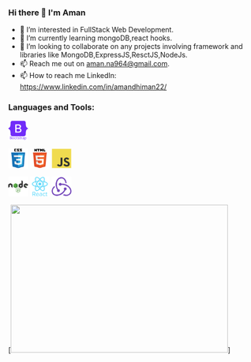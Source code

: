 ### Hi there 👋 I'm Aman

<!--
**aman22o8/aman22o8** is a ✨ _special_ ✨ repository because its `README.md` (this file) appears on your GitHub profile.

Here are some ideas to get you started:

- 🔭 I’m currently working on 
- 🌱 I’m currently learning ...
- 👯 I’m looking to collaborate on ...
- 🤔 I’m looking for help with ...
- 💬 Ask me about ...
- 📫 How to reach me: ...
- 😄 Pronouns: ...
- ⚡ Fun fact: ...

-->
- 👀 I’m interested in FullStack Web Development.
- 🌱 I’m currently learning mongoDB,react hooks.
- 👯 I’m looking to collaborate on any projects involving framework and libraries like MongoDB,ExpressJS,ResctJS,NodeJs.
- 📫 Reach me out on aman.na964@gmail.com.
- 📫 How to reach me LinkedIn: https://www.linkedin.com/in/amandhiman22/


<h3 align="left">Languages and Tools:</h3>

  
  <a href="https://getbootstrap.com" target="_blank" rel="noreferrer"> <img src="https://raw.githubusercontent.com/devicons/devicon/master/icons/bootstrap/bootstrap-plain-wordmark.svg" alt="bootstrap" width="40" height="40"/> </a> 

   
 
[<img style="margin-right: 150px margin-left: 150px" width="40" height="40" src='https://raw.githubusercontent.com/devicons/devicon/master/icons/css3/css3-original-wordmark.svg' height=30>](https://www.w3schools.com/css/)
[<img style="margin-right: 150px margin-left: 150px" width="40" height="40" src='https://raw.githubusercontent.com/devicons/devicon/master/icons/html5/html5-original-wordmark.svg' height=30>](https://www.w3.org/html/)
[<img style="margin-right: 150px margin-left: 150px" width="40" height="40" src='https://raw.githubusercontent.com/devicons/devicon/master/icons/javascript/javascript-original.svg' height=30>](https://developer.mozilla.org/en-US/docs/Web/JavaScript)

[<img style="margin-right: 150px margin-left: 150px" width="40" height="40" src='https://raw.githubusercontent.com/devicons/devicon/master/icons/nodejs/nodejs-original-wordmark.svg' height=30>](https://nodejs.org)
[<img style="margin-right: 150px margin-left: 150px" width="40" height="40" src='https://raw.githubusercontent.com/devicons/devicon/master/icons/react/react-original-wordmark.svg' height=30>](https://reactjs.org/)
[<img style="margin-right: 150px margin-left: 150px" width="40" height="40" src='https://raw.githubusercontent.com/devicons/devicon/master/icons/redux/redux-original.svg' height=30>](https://redux.js.org)


[<img style="margin-right: 150px margin-left: 150px" width="440" height="300" src='https://github-readme-stats.vercel.app/api/top-langs?username=aman22o8&show_icons=true&locale=en&layout=compact' height=30>]
  




 



